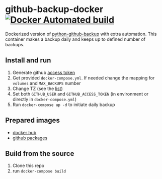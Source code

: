 # github-backup-docker [![Docker Automated build](https://img.shields.io/docker/automated/jrottenberg/ffmpeg.svg)](https://hub.docker.com/r/umputun/github-backup/)

Dockerized version of [python-github-backup](https://github.com/josegonzalez/python-github-backup) with extra automation. This container makes a backup daily and keeps up to defined number of backups.

## Install and run

1. Generate github [access token](https://github.com/settings/tokens)
2. Get provided `docker-compose.yml`. If needed change the mapping for `volumes` and `MAX_BACKUPS` number
3. Change TZ (see the [list](https://en.wikipedia.org/wiki/List_of_tz_database_time_zones))
4. Set both `GITHUB_USER` and `GITHUB_ACCESS_TOKEN` (in environment or directly in `docker-compose.yml`)
5. Run `docker-compose up -d` to initiate daily backup 

## Prepared images

- [docker hub](https://hub.docker.com/r/umputun/github-backup-docker/tags)
- [github packages](https://github.com/umputun/github-backup-docker/pkgs/container/github-backup-docker)

## Build from the source

1. Clone this repo
2. run `docker-compose build`
